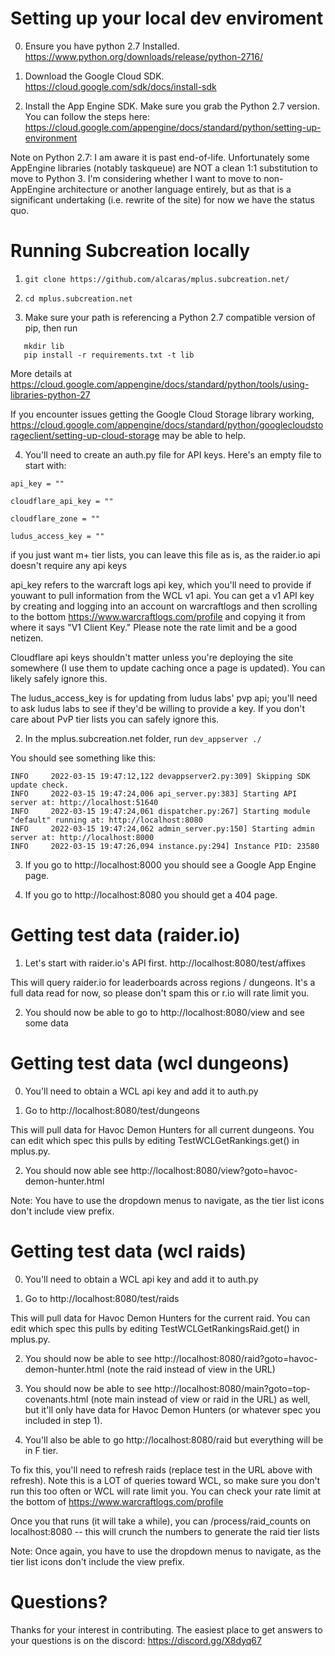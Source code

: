 # Setting up your local dev enviroment

0. Ensure you have python 2.7 Installed. https://www.python.org/downloads/release/python-2716/

1. Download the Google Cloud SDK. https://cloud.google.com/sdk/docs/install-sdk

2. Install the App Engine SDK. Make sure you grab the Python 2.7 version. You can follow the steps here: https://cloud.google.com/appengine/docs/standard/python/setting-up-environment

Note on Python 2.7: I am aware it is past end-of-life. Unfortunately some AppEngine libraries (notably taskqueue) are NOT a clean 1:1 substitution to move to Python 3. I'm considering whether I want to move to non-AppEngine architecture or another language entirely, but as that is a significant undertaking (i.e. rewrite of the site) for now we have the status quo.

# Running Subcreation locally

1. `git clone https://github.com/alcaras/mplus.subcreation.net/`

2. `cd mplus.subcreation.net`

3. Make sure your path is referencing a Python 2.7 compatible version of pip, then run
```
   mkdir lib
   pip install -r requirements.txt -t lib 
```
 
   More details at https://cloud.google.com/appengine/docs/standard/python/tools/using-libraries-python-27
   
   If you encounter issues getting the Google Cloud Storage library working, https://cloud.google.com/appengine/docs/standard/python/googlecloudstorageclient/setting-up-cloud-storage may be able to help.
   
4. You'll need to create an auth.py file for API keys. Here's an empty file to start with:

```
api_key = ""

cloudflare_api_key = ""

cloudflare_zone = ""

ludus_access_key = ""
```

if you just want m+ tier lists, you can leave this file as is, as the raider.io api doesn't require any api keys

api_key refers to the warcraft logs api key, which you'll need to provide if youwant to pull information from the WCL v1 api. You can get a v1 API key by creating and logging into an account on warcraftlogs and then scrolling to the bottom https://www.warcraftlogs.com/profile and copying it from where it says "V1 Client Key." Please note the rate limit and be a good netizen.

Cloudflare api keys shouldn't matter unless you're deploying the site somewhere (I use them to update caching once a page is updated). You can likely safely ignore this.

The ludus_access_key is for updating from ludus labs' pvp api; you'll need to ask ludus labs to see if they'd be willing to provide a key. If you don't care about PvP tier lists you can safely ignore this.

2. In the mplus.subcreation.net folder, run `dev_appserver ./`

You should see something like this:
```
INFO     2022-03-15 19:47:12,122 devappserver2.py:309] Skipping SDK update check.
INFO     2022-03-15 19:47:24,006 api_server.py:383] Starting API server at: http://localhost:51640
INFO     2022-03-15 19:47:24,061 dispatcher.py:267] Starting module "default" running at: http://localhost:8080
INFO     2022-03-15 19:47:24,062 admin_server.py:150] Starting admin server at: http://localhost:8000
INFO     2022-03-15 19:47:26,094 instance.py:294] Instance PID: 23580
```

3. If you go to http://localhost:8000 you should see a Google App Engine page.

4. If you go to http://localhost:8080 you should get a 404 page.

# Getting test data (raider.io)

1. Let's start with raider.io's API first. http://localhost:8080/test/affixes

This will query raider.io for leaderboards across regions / dungeons. It's a full data read for now, so please don't spam this or r.io will rate limit you.

2. You should now be able to go to http://localhost:8080/view and see some data

# Getting test data (wcl dungeons)

0. You'll need to obtain a WCL api key and add it to auth.py

1. Go to http://localhost:8080/test/dungeons

This will pull data for Havoc Demon Hunters for all current dungeons. You can edit which spec this pulls by editing TestWCLGetRankings.get() in mplus.py.

2. You should now able see http://localhost:8080/view?goto=havoc-demon-hunter.html

Note: You have to use the dropdown menus to navigate, as the tier list icons don't include view prefix.

# Getting test data (wcl raids)

0. You'll need to obtain a WCL api key and add it to auth.py

1. Go to http://localhost:8080/test/raids

This will pull data for Havoc Demon Hunters for the current raid. You can edit which spec this pulls by editing TestWCLGetRankingsRaid.get() in mplus.py.

2. You should now be able to see http://localhost:8080/raid?goto=havoc-demon-hunter.html (note the raid instead of view in the URL)

4. You should now be able to see http://localhost:8080/main?goto=top-covenants.html (note main instead of view or raid in the URL) as well, but it'll only have data for Havoc Demon Hunters (or whatever spec you included in step 1).

3. You'll also be able to go http://localhost:8080/raid but everything will be in F tier. 

To fix this, you'll need to refresh raids (replace test in the URL above with refresh). Note this is a LOT of queries toward WCL, so make sure you don't run this too often or WCL will rate limit you. You can check your rate limit at the bottom of https://www.warcraftlogs.com/profile

Once you that runs (it will take a while), you can /process/raid_counts on localhost:8080 -- this will crunch the numbers to generate the raid tier lists

Note: Once again, you have to use the dropdown menus to navigate, as the tier list icons don't include the view prefix.

# Questions?

Thanks for your interest in contributing. The easiest place to get answers to your questions is on the discord: https://discord.gg/X8dyq67
